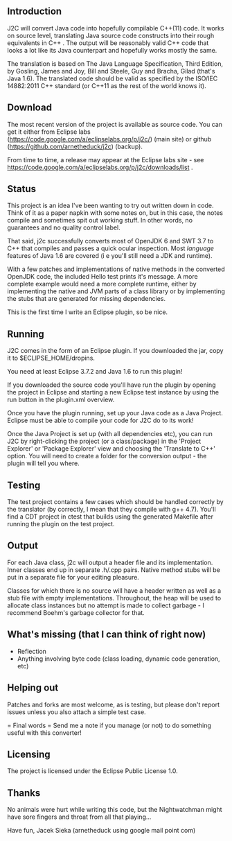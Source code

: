 Introduction
--
J2C will convert Java code into hopefully compilable C++(11) code. It works on
source level, translating Java source code constructs into their rough
equivalents in C++ . The output will be reasonably valid C++ code that looks a
lot like its Java counterpart and hopefully works mostly the same. 

The translation is based on The Java Language Specification, Third Edition, by 
Gosling, James and Joy, Bill and Steele, Guy and Bracha, Gilad (that's 
Java 1.6). The translated code should be valid as specified by the ISO/IEC 
14882:2011 C++ standard (or C++11 as the rest of the world knows it).

Download
--
The most recent version of the project is available as source code. You can get it
either from Eclipse labs (https://code.google.com/a/eclipselabs.org/p/j2c/) (main 
site) or github (https://github.com/arnetheduck/j2c) (backup). 

From time to time, a release may appear at the Eclipse labs site - see
https://code.google.com/a/eclipselabs.org/p/j2c/downloads/list .

Status
--
This project is an idea I've been wanting to try out written down in code.
Think of it as a paper napkin with some notes on, but in this case, the notes
compile and sometimes spit out working stuff. In other words, no guarantees 
and no quality control label.

That said, j2c successfully converts most of OpenJDK 6 and SWT 3.7 to C++ 
that compiles and passes a quick ocular inspection. Most *language* features 
of Java 1.6 are covered (i e you'll still need a JDK and runtime). 

With a few patches and implementations of native methods in the converted 
OpenJDK code, the included Hello test prints it's message. A more complete 
example would need a more complete runtime, either by implementing the native 
and JVM parts of a class library or by implementing the stubs that are 
generated for missing dependencies.

This is the first time I write an Eclipse plugin, so be nice.

Running
--
J2C comes in the form of an Eclipse plugin. If you downloaded the jar, copy
it to $ECLIPSE_HOME/dropins.

You need at least Eclipse 3.7.2 and Java 1.6 to run this plugin!

If you downloaded the source code you'll have run the plugin by opening the 
project in Eclipse and starting a new Eclipse test instance by using the run
button in the plugin.xml overview.

Once you have the plugin running, set up your Java code as a Java
Project. Eclipse must be able to compile your code for J2C do to its work!

Once the Java Project is set up (with all dependencies etc), you can run J2C by
right-clicking the project (or a class/package) in the 'Project Explorer' or
'Package Explorer' view and choosing the 'Translate to C++' option. You will 
need to create a folder for the conversion output - the plugin will tell you 
where.

Testing
--
The test project contains a few cases which should be handled correctly by the
translator (by correctly, I mean that they compile with g++ 4.7). You'll find
a CDT project in ctest that builds using the generated Makefile after running
the plugin on the test project.

Output
--
For each Java class, j2c will output a header file and its implementation.
Inner classes end up in separate .h/.cpp pairs. Native method stubs will be
put in a separate file for your editing pleasure.

Classes for which there is no source will have a header written as well as 
a stub file with empty implementations. Throughout, the heap will be used 
to allocate class instances but no attempt is made to collect garbage - 
I recommend Boehm's garbage collector for that.

What's missing (that I can think of right now)
--
 * Reflection 
 * Anything involving byte code (class loading, dynamic code generation, etc)

Helping out
--
Patches and forks are most welcome, as is testing, but please don't report 
issues unless you also attach a simple test case.

= Final words =
Send me a note if you manage (or not) to do something useful with this 
converter!

Licensing
--
The project is licensed under the Eclipse Public License 1.0.

Thanks
--
No animals were hurt while writing this code, but the Nightwatchman
might have sore fingers and throat from all that playing...

Have fun,
Jacek Sieka (arnetheduck using google mail point com)

